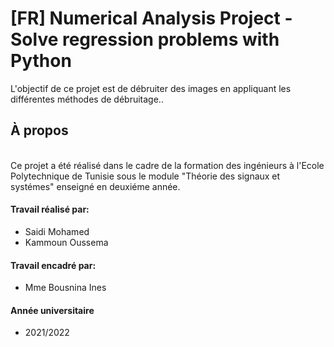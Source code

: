 # [FR] Numerical Analysis Project - Solve regression problems with Python
<p> L'objectif de ce projet est de débruiter des images en appliquant les différentes méthodes de débruitage.. </p>
<h2> À propos </h2>
</br> Ce projet a été réalisé dans le cadre de la formation des ingénieurs à l'Ecole Polytechnique de Tunisie sous le module "Théorie des signaux et systémes" enseigné en deuxiéme année.
<h4> Travail réalisé par: </h4>
<ul>
<li>  Saidi Mohamed </li>
<li>  Kammoun Oussema  </li>

</ul>
<h4> Travail encadré par: </h4>
<ul>
<li>  Mme Bousnina Ines
</ul>
<h4> Année universitaire </h4>
<ul>
<li>  2021/2022 </li>
</ul>
